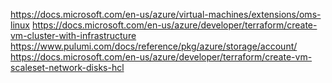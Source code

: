 https://docs.microsoft.com/en-us/azure/virtual-machines/extensions/oms-linux
https://docs.microsoft.com/en-us/azure/developer/terraform/create-vm-cluster-with-infrastructure
https://www.pulumi.com/docs/reference/pkg/azure/storage/account/
https://docs.microsoft.com/en-us/azure/developer/terraform/create-vm-scaleset-network-disks-hcl